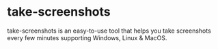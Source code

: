 # take-screenshots
take-screenshots is an easy-to-use tool that helps you take screenshots every few minutes supporting Windows, Linux &amp; MacOS.
